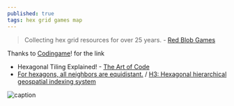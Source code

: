 ```yaml
---
published: true
tags: hex grid games map
---
```

>  Collecting hex grid resources for over 25 years. - [Red Blob Games](http://www.redblobgames.com/grids/hexagons/)

Thanks to [Codingame](https://www.codingame.com)! for the link

-  Hexagonal Tiling Explained! - [The Art of Code](https://www.youtube.com/watch?v=VmrIDyYiJBA)
- [For hexagons, all neighbors are equidistant.](https://h3geo.org/docs/highlights/aggregation) / [H3: Hexagonal hierarchical geospatial indexing system](https://news.ycombinator.com/item?id=28540393)

![caption](https://h3geo.org/images/neighbors.png)
